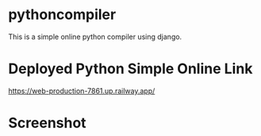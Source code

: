 # pythoncompiler

This is a simple online python compiler using django.

<h1> Deployed Python Simple Online Link </h1> 

https://web-production-7861.up.railway.app/

<h1> Screenshot </h1>


